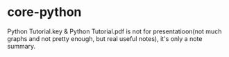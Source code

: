 # core-python
Python Tutorial.key & Python Tutorial.pdf is not for presentatioon(not much graphs and not pretty enough, but real useful notes), it's only a note summary.
